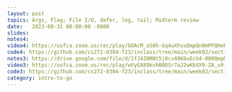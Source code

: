 ```yaml
---
layout: post
topics: Args, Flag; File I/O, defer, log, tail; Midterm review
date:   2023-08-31 08:00:00 -0800
slides: 
notes4: 
video4: https://usfca.zoom.us/rec/play/bOAcM_oS0h-Gq4uXhsvDmpQn0mPFQHebB7AYibdgIa1dBQ1M0a4JTmHllAUzYjdLcTFNIne2lOKvfP3n.jMTsA2eWxB8ZyMCd?canPlayFromShare=true&from=share_recording_detail&continueMode=true&componentName=rec-play&originRequestUrl=https%3A%2F%2Fusfca.zoom.us%2Frec%2Fshare%2FWhp-TPWCz9M42f-KhEKC2QsV9P7uiFXXJ9cG9YJzoYobgjgcAiyJBeB-MM8OQ9qB.5i86VSCZuaz2wZtQ
code4: https://github.com/cs272-0304-f23/inclass/tree/main/week02/section04
notes3: https://drive.google.com/file/d/1fJ4Z0RNt5j8cv49K6uEcU4-080QmpM9V/view?usp=drive_link
video3: https://usfca.zoom.us/rec/play/wVyEA89kvhB0OSr7aJ2wKbXX9-ZA_x9-jMaETN_FP6wUVUjJnAeuvIpqo4dfAkHpySxiNHchew4G0uk.Fyv22qhqVAVIZued?canPlayFromShare=true&from=share_recording_detail&continueMode=true&componentName=rec-play&originRequestUrl=https%3A%2F%2Fusfca.zoom.us%2Frec%2Fshare%2FC_-Xs1uXk3dW-B9dGGOIPGCunluTnXVQI5Tm_UnP_sIKYi47MVxbtNRyDWHwOSgJ.oQT1NOiTh7zMmCnh
code3: https://github.com/cs272-0304-f23/inclass/tree/main/week02/section03
category: intro-to-go
---
```

